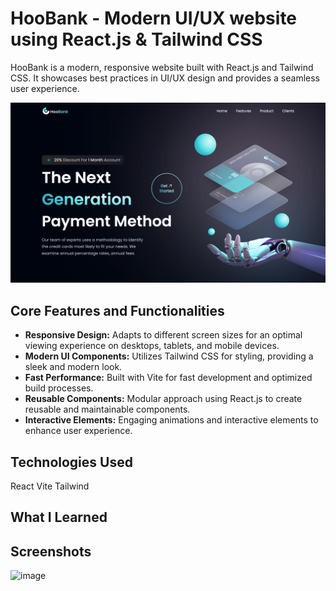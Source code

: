# HooBank - Modern UI/UX website <br /> using React.js & Tailwind CSS

<p>HooBank is a modern, responsive website built with React.js and Tailwind CSS. It showcases best practices in UI/UX design and provides a seamless user experience.</p>

<img src="public/screencapture2.png" alt="image" /> 

## Core Features and Functionalities

<ul>
<li><b>Responsive Design:</b> Adapts to different screen sizes for an optimal viewing experience on desktops, tablets, and mobile devices.</li>
<li><b>Modern UI Components:</b> Utilizes Tailwind CSS for styling, providing a sleek and modern look.
</li>
<li><b>Fast Performance:</b> Built with Vite for fast development and optimized build processes.</li>
<li><b>Reusable Components:</b> Modular approach using React.js to create reusable and maintainable components.</li>
<li><b>Interactive Elements:</b> Engaging animations and interactive elements to enhance user experience.</li>
</ul>

## Technologies Used

React
Vite
Tailwind

## What I Learned

## Screenshots

<img src="public/screencapture1.png" alt="image" /> 